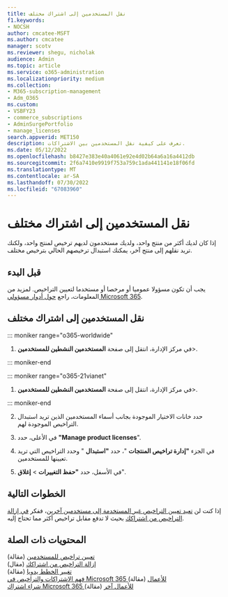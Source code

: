 ```yaml
---
title: نقل المستخدمين إلى اشتراك مختلف
f1.keywords:
- NOCSH
author: cmcatee-MSFT
ms.author: cmcatee
manager: scotv
ms.reviewer: shegu, nicholak
audience: Admin
ms.topic: article
ms.service: o365-administration
ms.localizationpriority: medium
ms.collection:
- M365-subscription-management
- Adm_O365
ms.custom:
- VSBFY23
- commerce_subscriptions
- AdminSurgePortfolio
- manage_licenses
search.appverid: MET150
description: تعرف على كيفية نقل المستخدمين بين الاشتراكات.
ms.date: 05/12/2022
ms.openlocfilehash: b8427e383e40a4061e92e4d02b64a6a16a4412db
ms.sourcegitcommit: 2f6a7410e9919f753a759c1ada441141e18f06fd
ms.translationtype: MT
ms.contentlocale: ar-SA
ms.lasthandoff: 07/30/2022
ms.locfileid: "67083960"
---
```

# <a name="move-users-to-a-different-subscription"></a>نقل المستخدمين إلى اشتراك مختلف

إذا كان لديك أكثر من منتج واحد، ولديك مستخدمون لديهم ترخيص لمنتج واحد، ولكنك تريد نقلهم إلى منتج آخر، يمكنك استبدال ترخيصهم الحالي بترخيص مختلف.

## <a name="before-you-begin"></a>قبل البدء

يجب أن تكون مسؤولا عموميا أو مرخصا أو مستخدما لتعيين التراخيص. لمزيد من المعلومات، راجع [حول أدوار مسؤولي Microsoft 365](../../admin/add-users/about-admin-roles.md).

## <a name="move-users-to-a-different-subscription"></a>نقل المستخدمين إلى اشتراك مختلف

::: moniker range="o365-worldwide"

1. في مركز الإدارة، انتقل إلى صفحة **المستخدمين النشطين للمستخدمين**\>.<a href="https://go.microsoft.com/fwlink/p/?linkid=834822" target="_blank"></a>

::: moniker-end

::: moniker range="o365-21vianet"

 1. في مركز الإدارة، انتقل إلى صفحة **المستخدمين النشطين للمستخدمين**\>.<a href="https://go.microsoft.com/fwlink/p/?linkid=850628" target="_blank"></a>

::: moniker-end

2. حدد خانات الاختيار الموجودة بجانب أسماء المستخدمين الذين تريد استبدال التراخيص الموجودة لهم.

3. في الأعلى، حدد **"Manage product licenses**".

4. في الجزء **"إدارة تراخيص المنتجات** "، حدد **"استبدال**  " وحدد التراخيص التي تريد تعيينها للمستخدمين.

5. في الأسفل، حدد **"حفظ التغييرات** \> **إغلاق**".

## <a name="next-steps"></a>الخطوات التالية

إذا كنت لن [تعيد تعيين التراخيص غير المستخدمة إلى مستخدمين آخرين](../../managed-desktop/get-started/assign-licenses.md)، ففكر [في إزالة التراخيص من اشتراكك](../../commerce/licenses/buy-licenses.md) بحيث لا تدفع مقابل تراخيص أكثر مما تحتاج إليه.

## <a name="related-content"></a>المحتويات ذات الصلة

[تعيين تراخيص للمستخدمين](../../admin/manage/assign-licenses-to-users.md) (مقالة)\
[إزالة التراخيص من اشتراكك](../licenses/buy-licenses.md) (مقال)\
[تغيير الخطط يدويا](change-plans-manually.md) (مقالة)\
[فهم الاشتراكات والتراخيص في Microsoft 365 للأعمال](../licenses/subscriptions-and-licenses.md) (مقالة)\
[شراء اشتراك Microsoft 365 للأعمال آخر](../try-or-buy-microsoft-365.md) (مقالة)
